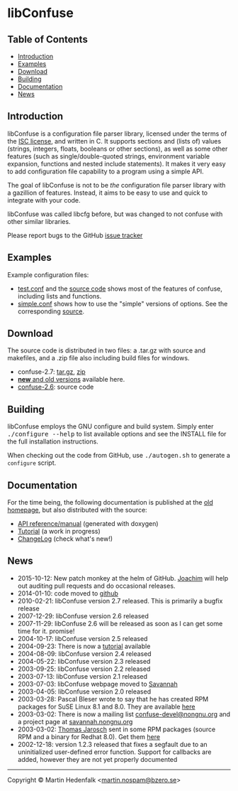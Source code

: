 libConfuse
==========

Table of Contents
-----------------

* [Introduction](#introduction)
* [Examples](#examples)
* [Download](#download)
* [Building](#building)
* [Documentation](#documentation)
* [News](#news)


Introduction
------------

libConfuse is a configuration file parser library, licensed under the
terms of the [ISC license](http://en.wikipedia.org/wiki/ISC_license),
and written in C.  It supports sections and (lists of) values (strings,
integers, floats, booleans or other sections), as well as some other
features (such as single/double-quoted strings, environment variable
expansion, functions and nested include statements).  It makes it very
easy to add configuration file capability to a program using a simple
API.

The goal of libConfuse is not to be _the_ configuration file parser
library with a gazillion of features.  Instead, it aims to be easy to
use and quick to integrate with your code.

libConfuse was called libcfg before, but was changed to not confuse with
other similar libraries.

Please report bugs to the GitHub [issue tracker](https://github.com/martinh/libconfuse/issues)


Examples
--------

Example configuration files:

* [test.conf](blob/master/examples/test.conf) and the
  [source code](blob/master/examples/cfgtest.c) shows most of the
  features of confuse, including lists and functions.
* [simple.conf](blob/master/examples/simple.conf) shows how to use the
  "simple" versions of options. See the corresponding
  [source](blob/master/examples/simple.c).


Download
--------

The source code is distributed in two files: a .tar.gz with source and
makefiles, and a .zip file also including build files for windows.

* confuse-2.7:
  [tar.gz](http://savannah.nongnu.org/download/confuse/confuse-2.7.tar.gz),
  [zip](http://savannah.nongnu.org/download/confuse/confuse-2.7.zip)
* [**new** and old versions](http://savannah.nongnu.org/download/confuse/)
  available here.
* [confuse-2.6](http://bzero.se/confuse/): source code


Building
--------

libConfuse employs the GNU configure and build system.  Simply enter
<kbd>./configure --help</kbd> to list available options and see the
INSTALL file for the full installation instructions.

When checking out the code from GitHub, use <kbd>./autogen.sh</kbd> to
generate a `configure` script.


Documentation
-------------

For the time being, the following documentation is published at the
[old homepage](http://www.nongnu.org/confuse/), but also distributed
with the source:

* [API reference/manual](http://www.nongnu.org/confuse/manual/) (generated with doxygen)
* [Tutorial](http://www.nongnu.org/confuse/tutorial-html/) (a work in progress)
* [ChangeLog](ChangeLog.md) (check what's new!)


News
----

* 2015-10-12: New patch monkey at the helm of GitHub.
  [Joachim](https://github.com/troglobit) will help out auditing pull
  requests and do occasional releases.
* 2014-01-10: code moved to
  [github](https://github.com/martinh/libconfuse)
* 2010-02-21: libConfuse version 2.7 released. This is primarily a
  bugfix release
* 2007-12-29: libConfuse version 2.6 released
* 2007-11-29: libConfuse 2.6 will be released as soon as I can get some
  time for it. promise!
* 2004-10-17: libConfuse version 2.5 released
* 2004-09-23: There is now a
  [tutorial](http://www.nongnu.org/confuse/tutorial-html/index.html)
  available
* 2004-08-09: libConfuse version 2.4 released
* 2004-05-22: libConfuse version 2.3 released
* 2003-09-25: libConfuse version 2.2 released
* 2003-07-13: libConfuse version 2.1 released
* 2003-07-03: libConfuse webpage moved to
  [Savannah](http://www.nongnu.org/confuse/)
* 2003-04-05: libConfuse version 2.0 released
* 2003-03-28: Pascal Bleser wrote to say that he has created RPM
  packages for SuSE Linux 8.1 and 8.0. They are available
  [here](http://guru.unixtech.be/rpm/packages/Development/libconfuse/)
* 2003-03-02: There is now a mailing list
  [confuse-devel@nongnu.org](mailto:confuse-devel@nongnu.org) and a
  project page at
  [savannah.nongnu.org](http://savannah.nongnu.org/projects/confuse/)
* 2003-03-02: [Thomas Jarosch](mailto:thomas!jarosch@intra2net!com) sent
  in some RPM packages (source RPM and a binary for Redhat 8.0). Get
  them [here](http://savannah.nongnu.org/files/?group=confuse)
* 2002-12-18: version 1.2.3 released that fixes a segfault due to an
  uninitialized user-defined error function. Support for callbacks are
  added, however they are not yet properly documented

----

Copyright &copy; Martin Hedenfalk <[martin.nospam@bzero.se](mailto:martin@bzero.se)>
